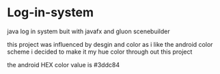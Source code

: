 # Log-in-system
java log in system buit with javafx and gluon scenebuilder

this project was influenced by desgin and color as i like the android color scheme i decided to make it my hue color through out this project

the android HEX color value is #3ddc84 
